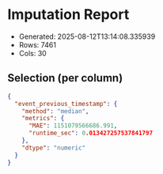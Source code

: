 # Imputation Report

- Generated: 2025-08-12T13:14:08.335939
- Rows: 7461
- Cols: 30

## Selection (per column)
```json
{
  "event_previous_timestamp": {
    "method": "median",
    "metrics": {
      "MAE": 1151079566686.991,
      "runtime_sec": 0.013427257537841797
    },
    "dtype": "numeric"
  }
}
```
